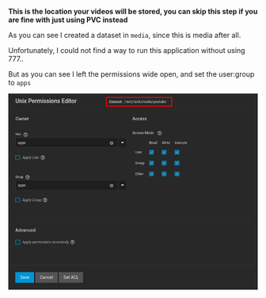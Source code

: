 **This is the location your videos will be stored, you can skip this step if you are fine with just using PVC instead**

As you can see I created a dataset in `media`, since this is media after all.

Unfortunately, I could not find a way to run this application without using 777.. 

But as you can see I left the permissions wide open, and set the user:group to `apps`

![!Dataset: Tube](dataset.png)